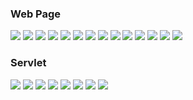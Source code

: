 ### Web Page

![](./images/web-page/Screen%20Shot%202022-04-18%20at%207.28.07%20PM.png)
![](./images/web-page/Screen%20Shot%202022-04-18%20at%207.30.18%20PM.png)
![](./images/web-page/Screen%20Shot%202022-04-18%20at%207.30.27%20PM.png)
![](./images/web-page/Screen%20Shot%202022-04-18%20at%207.31.10%20PM.png)
![](./images/web-page/Screen%20Shot%202022-04-18%20at%207.32.40%20PM.png)
![](./images/web-page/Screen%20Shot%202022-04-18%20at%207.33.02%20PM.png)
![](./images/web-page/Screen%20Shot%202022-04-18%20at%207.34.47%20PM.png)
![](./images/web-page/Screen%20Shot%202022-04-18%20at%207.35.04%20PM.png)
![](./images/web-page/Screen%20Shot%202022-04-18%20at%207.35.14%20PM.png)
![](./images/web-page/Screen%20Shot%202022-04-18%20at%207.35.22%20PM.png)
![](./images/web-page/Screen%20Shot%202022-04-18%20at%207.35.47%20PM.png)
![](./images/web-page/Screen%20Shot%202022-04-18%20at%207.36.38%20PM.png)
![](./images/web-page/Screen%20Shot%202022-04-18%20at%207.37.46%20PM.png)
![](./images/web-page/Screen%20Shot%202022-04-18%20at%207.38.55%20PM.png)

### Servlet

![](./images/servlet/Screen%20Shot%202022-04-18%20at%207.53.22%20PM.png)
![](./images/servlet/Screen%20Shot%202022-04-18%20at%207.53.37%20PM.png)
![](./images/servlet/Screen%20Shot%202022-04-18%20at%207.53.56%20PM.png)
![](./images/servlet/Screen%20Shot%202022-04-18%20at%207.56.46%20PM.png)
![](./images/servlet/Screen%20Shot%202022-04-18%20at%207.57.36%20PM.png)
![](./images/servlet/Screen%20Shot%202022-04-18%20at%208.00.26%20PM.png)
![](./images/servlet/Screen%20Shot%202022-04-18%20at%208.00.36%20PM.png)
![](./images/servlet/Screen%20Shot%202022-04-18%20at%208.04.18%20PM.png)
